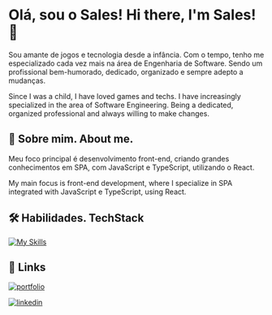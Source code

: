 
# Olá, sou o Sales!   Hi there, I'm Sales! 👋
Sou amante de jogos e tecnologia desde a infância. Com o tempo, tenho me especializado cada vez mais na área de Engenharia de Software. Sendo um profissional bem-humorado, dedicado, organizado e sempre adepto a mudanças.

Since I was a child, I have loved games and techs. I have increasingly specialized in the area of Software Engineering. Being a dedicated, organized professional and always willing to make changes.


## 🚀 Sobre mim.   About me.
Meu foco principal é desenvolvimento front-end, criando grandes conhecimentos em SPA, com  JavaScript e TypeScript, utilizando o React.

My main focus is front-end development, where I specialize in SPA integrated with JavaScript e TypeScript, using React.
## 🛠 Habilidades.  TechStack
[![My Skills](https://skillicons.dev/icons?i=react,ts,js,html,css,tailwind,bootstrap,sass,figma,nodejs&perline=5)](https://skillicons.dev)

## 🔗 Links
[![portfolio](https://img.shields.io/badge/my_portfolio-000?style=for-the-badge&logo=ko-fi&logoColor=white)](https://leandro-sales-portfolio.vercel.app/)

[![linkedin](https://img.shields.io/badge/linkedin-0A66C2?style=for-the-badge&logo=linkedin&logoColor=white)](https://www.linkedin.com/in/leandro-sales1/)



